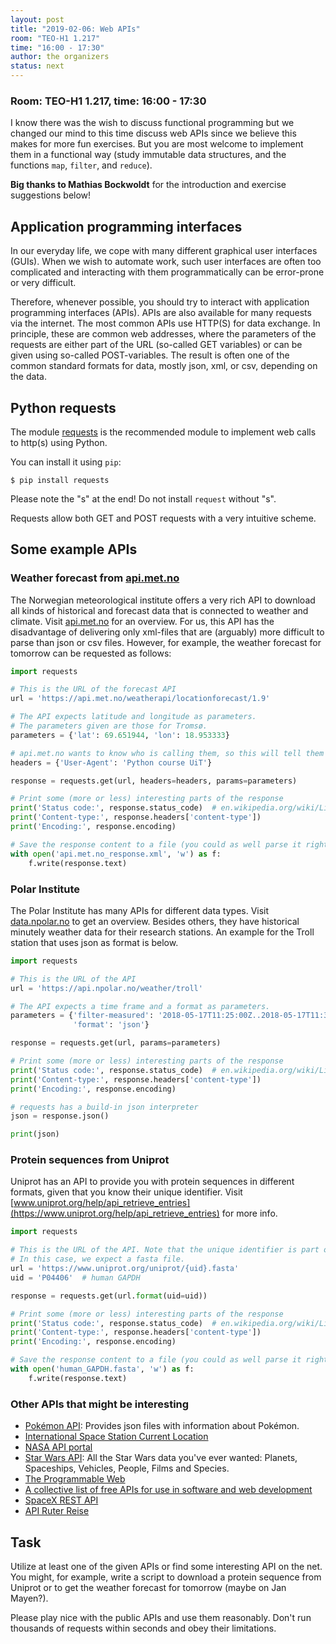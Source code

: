 ```yaml
---
layout: post
title: "2019-02-06: Web APIs"
room: "TEO-H1 1.217"
time: "16:00 - 17:30"
author: the organizers
status: next
---
```


### Room: TEO-H1 1.217, time: 16:00 - 17:30

I know there was the wish to discuss functional programming but we changed our mind
to this time discuss web APIs since we believe this makes for more fun exercises.
But you are most welcome to implement them in a functional way (study immutable data
structures, and the functions `map`, `filter`, and `reduce`).

**Big thanks to Mathias Bockwoldt** for the introduction and exercise
suggestions below!


## Application programming interfaces

In our everyday life, we cope with many different graphical user interfaces
(GUIs). When we wish to automate work, such user interfaces are often too
complicated and interacting with them programmatically can be error-prone or
very difficult.

Therefore, whenever possible, you should try to interact with application
programming interfaces (APIs). APIs are also available for many requests via the
internet. The most common APIs use HTTP(S) for data exchange. In principle,
these are common web addresses, where the parameters of the requests are either
part of the URL (so-called GET variables) or can be given using so-called
POST-variables. The result is often one of the common standard formats for
data, mostly json, xml, or csv, depending on the data.


## Python requests

The module [requests](http://docs.python-requests.org) is the recommended
module to implement web calls to http(s) using Python.

You can install it using `pip`:
```
$ pip install requests
```
Please note the "s" at the end! Do not install `request` without "s".

Requests allow both GET and POST requests with a very intuitive scheme.


## Some example APIs

### Weather forecast from [api.met.no](https://api.met.no)

The Norwegian meteorological institute offers a very rich API to download all
kinds of historical and forecast data that is connected to weather and climate.
Visit [api.met.no](https://api.met.no) for an overview. For us, this API has
the disadvantage of delivering only xml-files that are (arguably) more
difficult to parse than json or csv files. However, for example, the weather
forecast for tomorrow can be requested as follows:

```python
import requests

# This is the URL of the forecast API
url = 'https://api.met.no/weatherapi/locationforecast/1.9'

# The API expects latitude and longitude as parameters.
# The parameters given are those for Tromsø.
parameters = {'lat': 69.651944, 'lon': 18.953333}

# api.met.no wants to know who is calling them, so this will tell them
headers = {'User-Agent': 'Python course UiT'}

response = requests.get(url, headers=headers, params=parameters)

# Print some (more or less) interesting parts of the response
print('Status code:', response.status_code)  # en.wikipedia.org/wiki/List_of_HTTP_status_codes
print('Content-type:', response.headers['content-type'])
print('Encoding:', response.encoding)

# Save the response content to a file (you could as well parse it right-away)
with open('api.met.no_response.xml', 'w') as f:
    f.write(response.text)
```


### Polar Institute

The Polar Institute has many APIs for different data types. Visit
[data.npolar.no](https://data.npolar.no/home/) to get an overview. Besides
others, they have historical minutely weather data for their research stations.
An example for the Troll station that uses json as format is below.

```python
import requests

# This is the URL of the API
url = 'https://api.npolar.no/weather/troll'

# The API expects a time frame and a format as parameters.
parameters = {'filter-measured': '2018-05-17T11:25:00Z..2018-05-17T11:30:00',
              'format': 'json'}

response = requests.get(url, params=parameters)

# Print some (more or less) interesting parts of the response
print('Status code:', response.status_code)  # en.wikipedia.org/wiki/List_of_HTTP_status_codes
print('Content-type:', response.headers['content-type'])
print('Encoding:', response.encoding)

# requests has a build-in json interpreter
json = response.json()

print(json)
```


### Protein sequences from Uniprot

Uniprot has an API to provide you with protein sequences in different formats,
given that you know their unique identifier. Visit
[www.uniprot.org/help/api_retrieve_entries](https://www.uniprot.org/help/api_retrieve_entries)
for more info.

```python
import requests

# This is the URL of the API. Note that the unique identifier is part of the URL.
# In this case, we expect a fasta file.
url = 'https://www.uniprot.org/uniprot/{uid}.fasta'
uid = 'P04406'  # human GAPDH

response = requests.get(url.format(uid=uid))

# Print some (more or less) interesting parts of the response
print('Status code:', response.status_code)  # en.wikipedia.org/wiki/List_of_HTTP_status_codes
print('Content-type:', response.headers['content-type'])
print('Encoding:', response.encoding)

# Save the response content to a file (you could as well parse it right-away)
with open('human_GAPDH.fasta', 'w') as f:
    f.write(response.text)
```


### Other APIs that might be interesting

- [Pokémon API](https://pokeapi.co): Provides json files with information about Pokémon.
- [International Space Station Current Location](http://open-notify.org/Open-Notify-API/ISS-Location-Now/)
- [NASA API portal](https://api.nasa.gov)
- [Star Wars API](https://swapi.co): All the Star Wars data you've ever wanted: Planets, Spaceships, Vehicles, People, Films and Species.
- [The Programmable Web](https://www.programmableweb.com)
- [A collective list of free APIs for use in software and web development](https://github.com/toddmotto/public-apis)
- [SpaceX REST API](https://github.com/r-spacex/SpaceX-API)
- [API Ruter Reise](https://reisapi.ruter.no/help)


## Task

Utilize at least one of the given APIs or find some interesting API on the net.
You might, for example, write a script to download a protein sequence from
Uniprot or to get the weather forecast for tomorrow (maybe on Jan Mayen?).

Please play nice with the public APIs and use them reasonably. Don't run
thousands of requests within seconds and obey their limitations.
